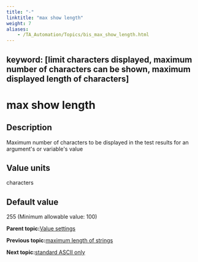 ```yaml
--- 
title: "-"
linktitle: "max show length"
weight: 7
aliases: 
    - /TA_Automation/Topics/bis_max_show_length.html
---
```

keyword: [limit characters displayed, maximum number of characters can be shown, maximum displayed length of characters]
---

# max show length

## Description

Maximum number of characters to be displayed in the test results for an argument's or variable's value

## Value units

characters

## Default value

255 \(Minimum allowable value: 100\)

**Parent topic:**[Value settings](/TA_Automation/Topics/bis_value.html)

**Previous topic:**[maximum length of strings](/TA_Automation/Topics/bis_maximum_length_of_strings.html)

**Next topic:**[standard ASCII only](/TA_Automation/Topics/bis_standard_ASCII_only.html)

